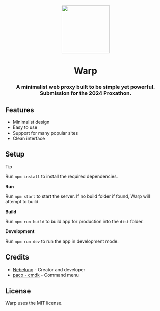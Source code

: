 <div align="center">
    <img height="150px" src="https://avatars.githubusercontent.com/u/174144477">
    <h1>Warp</h1>
    <h3>A minimalist web proxy built to be simple yet powerful. Submission for the 2024 Proxathon.</h3>
</div>

## Features

- Minimalist design
- Easy to use
- Support for many popular sites
- Clean interface

## Setup

> [!TIP]
> Run `npm install` to install the required dependencies.

**Run**

Run `npm start` to start the server. If no build folder if found, Warp will attempt to build.

**Build**

Run `npm run build` to build app for production into the `dist` folder.

**Development**

Run `npm run dev` to run the app in development mode.

## Credits

- [Nebelung](github.com/Nebelung-Dev) - Creator and developer
- [paco - cmdk](https://github.com/pacocoursey/cmdk) - Command menu

## License

Warp uses the MIT license.
